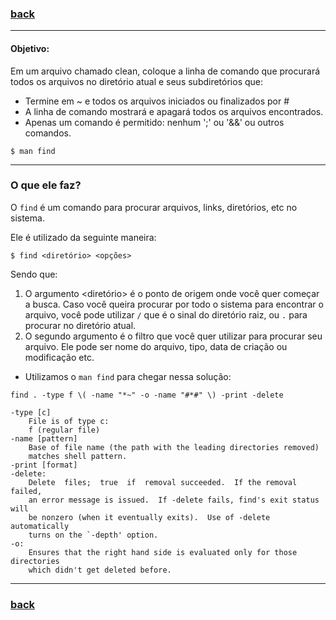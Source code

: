 ### [back](https://github.com/hana42/42piscine/tree/master/Shell00)

------------------------------------------
#### Objetivo:
Em um arquivo chamado clean, coloque a linha de comando que procurará todos os arquivos no diretório atual e seus subdiretórios que:
* Termine em ~ e todos os arquivos iniciados ou finalizados por #
* A linha de comando mostrará e apagará todos os arquivos encontrados.
* Apenas um comando é permitido: nenhum ';' ou '&&' ou outros comandos.
```
$ man find
```
-----------------------------------------

### O que ele faz?
O `find` é um comando para procurar arquivos, links, diretórios, etc no sistema.

Ele é utilizado da seguinte maneira:
```
$ find <diretório> <opções>
```
Sendo que:
1. O argumento <diretório> é o ponto de origem onde você quer começar a busca. Caso você queira procurar por todo o sistema para encontrar o arquivo, você pode utilizar `/` que é o sinal do diretório raiz, ou `.` para procurar no diretório atual.
2. O segundo argumento é o filtro que você quer utilizar para procurar seu arquivo. Ele pode ser nome do arquivo, tipo, data de criação ou modificação etc.


* Utilizamos o `man find` para chegar nessa solução:

```
find . -type f \( -name "*~" -o -name "#*#" \) -print -delete
```

```
-type [c]
	File is of type c:
	f (regular file)
-name [pattern]
	Base of file name (the path with the leading directories removed)
	matches shell pattern.
-print [format]
-delete:
	Delete  files;  true  if  removal succeeded.  If the removal failed,
	an error message is issued.  If -delete fails, find's exit status will
	be nonzero (when it eventually exits).  Use of -delete automatically
	turns on the `-depth' option.
-o:
	Ensures that the right hand side is evaluated only for those directories
	which didn't get deleted before.
```

------------------------------------------
### [back](https://github.com/hana42/42piscine/tree/master/Shell00)
